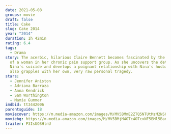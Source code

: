 ```yaml
---
date: 2021-05-08
groups: movie
draft: false
title: Cake
slug: Cake 2014
year: "2014"
duration: 1h 42min
rating: 6.4
tags:
  - Drama
story: The acerbic, hilarious Claire Bennett becomes fascinated by the suicide
  of a woman in her chronic pain support group. As she uncovers the details of
  Nina's suicide and develops a poignant relationship with Nina's husband, she
  also grapples with her own, very raw personal tragedy.
stars:
  - Jennifer Aniston
  - Adriana Barraza
  - Anna Kendrick
  - Sam Worthington
  - Mamie Gummer
imdbid: tt3442006
parentsguide: 18
moviecover: https://m.media-amazon.com/images/M/MV5BMmE2ZTQ5NTUtMzM2NS00YTIxLWEyMDQtMjBiMGNmODgwN2U5XkEyXkFqcGdeQXVyMTQxNzMzNDI@._V1_FMjpg_UX961_.jpg
moviebg: https://m.media-amazon.com/images/M/MV5BMjM4OTc4OTcxNF5BMl5BanBnXkFtZTgwNDMzMzY1NDE@._V1_FMjpg_UX1280_.jpg
trailer: P3IsUOSHlnU
---
```

